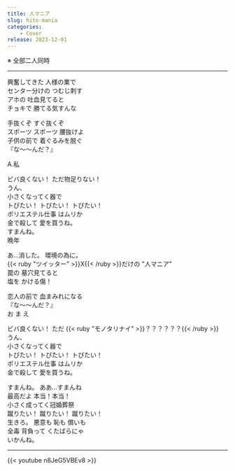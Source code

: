 ```yaml
---
title: 人マニア
slug: hito-mania
categories:
    - Cover
release: 2023-12-01
---
```


※ 全部二人同時

---

興奮してきた 人様の業で  
センター分けの つむじ刺す  
アホの 吐血見てると  
チョキで 勝てる気すんな  

手抜くぞ すぐ抜くぞ  
スポーツ スポーツ 腰抜けよ  
子供の前で 着ぐるみを脱ぐ  
『な〜〜んだ？』  

A.私  

ビバ良くない！ ただ物足りない！  
うん、  
小さくなってく器で  
トびたい！ トびたい！ トびたい！  
ポリエステル仕事 はムリか  
金で殺して 愛を買うね。  
すまんね。  
晩年  

あ…消した。 環境の為に。  
{{< ruby "ツイッター" >}}X{{< /ruby >}}だけの "人マニア"  
罠の 墓穴見てると  
塩を かける傷！  

恋人の前で 血まみれになる  
『な〜〜んだ？』  
お ま え  

ビバ良くない！ ただ {{< ruby "モノタリナイ" >}}？？？？？？{{< /ruby >}}  
うん、  
小さくなってく器で  
トびたい！ トびたい！ トびたい！  
ポリエステル仕事 はムリか  
金で殺して 愛を買うね。  

すまんね。 ああ…すまんね  
最高だよ 本当！本当！  
小さく成ってく冠婚葬祭  
蹴りたい！ 蹴りたい！ 蹴りたい！  
生きろ。 悪意も 恥も 償いも  
全毒 背負って くたばらにゃ  
いかんね。  

---

{{< youtube n8JeG5VBEv8 >}}